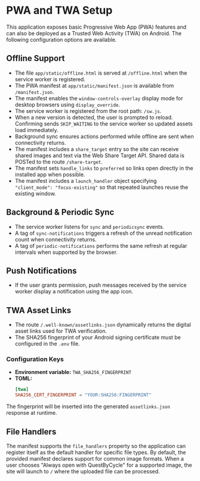 # PWA and TWA Setup

This application exposes basic Progressive Web App (PWA) features and can also be deployed as a Trusted Web Activity (TWA) on Android. The following configuration options are available.

## Offline Support
- The file `app/static/offline.html` is served at `/offline.html` when the service worker is registered.
- The PWA manifest at `app/static/manifest.json` is available from `/manifest.json`.
- The manifest enables the `window-controls-overlay` display mode for desktop browsers using `display_override`.
- The service worker is registered from the root path: `/sw.js`.
- When a new version is detected, the user is prompted to reload. Confirming
  sends `SKIP_WAITING` to the service worker so updated assets load immediately.
- Background sync ensures actions performed while offline are sent when
  connectivity returns.
- The manifest includes a `share_target` entry so the site can receive shared
  images and text via the Web Share Target API. Shared data is POSTed to the
  route `/share-target`.
- The manifest sets `handle_links` to `preferred` so links open directly in the
  installed app when possible.
- The manifest includes a `launch_handler` object specifying `"client_mode": "focus-existing"` so that repeated launches reuse the existing window.

## Background & Periodic Sync
- The service worker listens for `sync` and `periodicsync` events.
- A tag of `sync-notifications` triggers a refresh of the unread
  notification count when connectivity returns.
- A tag of `periodic-notifications` performs the same refresh at
  regular intervals when supported by the browser.

## Push Notifications
- If the user grants permission, push messages received by the
  service worker display a notification using the app icon.

## TWA Asset Links
- The route `/.well-known/assetlinks.json` dynamically returns the digital asset links used for TWA verification.
- The SHA256 fingerprint of your Android signing certificate must be configured in the `.env` file.

### Configuration Keys
- **Environment variable:** `TWA_SHA256_FINGERPRINT`
- **TOML:**
  ```toml
  [twa]
  SHA256_CERT_FINGERPRINT = "YOUR:SHA256:FINGERPRINT"
  ```

The fingerprint will be inserted into the generated `assetlinks.json` response at runtime.

## File Handlers

The manifest supports the `file_handlers` property so the application can register
itself as the default handler for specific file types. By default, the provided
manifest declares support for common image formats. When a user chooses
"Always open with QuestByCycle" for a supported image, the site will launch to
`/` where the uploaded file can be processed.
